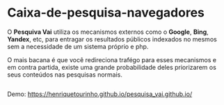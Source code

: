 # Caixa-de-pesquisa-navegadores

O <b>Pesquiva Vai</b> utiliza os mecanismos externos como o <b>Google</b>, <b>Bing</b>, <b>Yandex</b>, etc, para entragar os resultados públicos indexados no mesmos sem a necessidade de um sistema próprio e php.

O mais bacana é que você redireciona trafégo para esses mecanismos e em contra partida, existe uma grande probabilidade deles priorizarem os seus conteúdos nas pesquisas normais.

<img src="https://raw.githubusercontent.com/henriquetourinho/pesquisa_vai.github.io/main/exemplo.webp" alt="" style="max-width: 100%;">

Demo: <a href="https://henriquetourinho.github.io/pesquisa_vai.github.io/">https://henriquetourinho.github.io/pesquisa_vai.github.io/</a>
